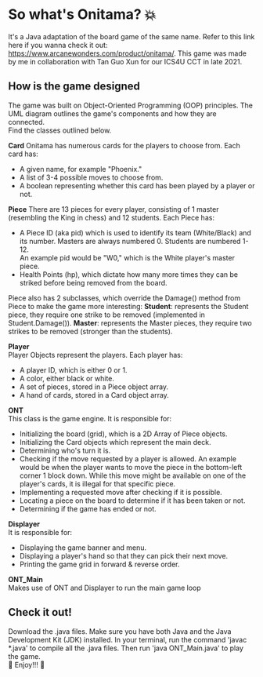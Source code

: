 # So what's Onitama? :boom:
It's a Java adaptation of the board game of the same name. Refer to this link here if you wanna check it out: https://www.arcanewonders.com/product/onitama/. 
This game was made by me in collaboration with Tan Guo Xun for our ICS4U CCT in late 2021.

## How is the game designed
The game was built on Object-Oriented Programming (OOP) principles. The UML diagram outlines the game's components and how they are connected.  
Find the classes outlined below.

**Card**
Onitama has numerous cards for the players to choose from. Each card has:
* A given name, for example "Phoenix."  
* A list of 3-4 possible moves to choose from.
* A boolean representing whether this card has been played by a player or not.

**Piece**
There are 13 pieces for every player, consisting of 1 master (resembling the King in chess) and 12 students. Each Piece has:
* A Piece ID (aka pid) which is used to identify its team (White/Black) and its number. Masters are always numbered 0. Students are numbered 1-12.  
An example pid would be "W0," which is the White player's master piece.  
* Health Points (hp), which dictate how many more times they can be striked before being removed from the board.

Piece also has 2 subclasses, which override the Damage() method from Piece to make the game more interesting:
**Student**: represents the Student piece, they require one strike to be removed (implemented in Student.Damage()).
**Master**: represents the Master pieces, they require two strikes to be removed (stronger than the students).

**Player**  
Player Objects represent the players. Each player has:
* A player ID, which is either 0 or 1.
* A color, either black or white.
* A set of pieces, stored in a Piece object array.
* A hand of cards, stored in a Card object array.

**ONT**  
This class is the game engine. It is responsible for:
* Initializing the board (grid), which is a 2D Array of Piece objects. 
* Initializing the Card objects which represent the main deck.
* Determining who's turn it is.
* Checking if the move requested by a player is allowed. An example would be when the player wants to move the piece in the bottom-left 
corner 1 block down. While this move might be available on one of the player's cards, it is illegal for that specific piece. 
* Implementing a requested move after checking if it is possible.
* Locating a piece on the board to determine if it has been taken or not.
* Determining if the game has ended or not.

**Displayer**  
It is responsible for:
* Displaying the game banner and menu.
* Displaying a player's hand so that they can pick their next move.
* Printing the game grid in forward & reverse order.

**ONT_Main**  
Makes use of ONT and Displayer to run the main game loop


## Check it out!
Download the .java files. Make sure you have both Java and the Java Development Kit (JDK) installed. In your terminal, run the command 'javac \*.java' to compile all the .java files. Then run 'java ONT_Main.java' to play the game.  
:100: Enjoy!!! :tada:
